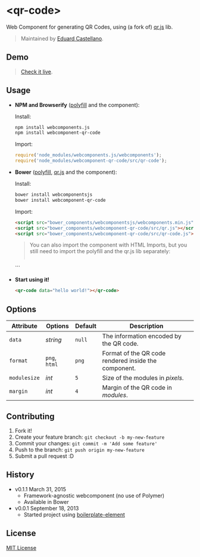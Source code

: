 # &lt;qr-code&gt;

Web Component for generating QR Codes, using (a fork of) [qr.js](https://github.com/lifthrasiir/qr.js) lib.

> Maintained by [Eduard Castellano](https://github.com/educastellano).

## Demo

> [Check it live](http://educastellano.github.io/qr-code/demo).

## Usage

* **NPM and Browserify** ([polyfill](https://github.com/WebComponents/webcomponentsjs) and the component):

	Install:

	```sh
	npm install webcomponents.js
	npm install webcomponent-qr-code
	```

	Import:

	```js
	require('node_modules/webcomponents.js/webcomponents');
	require('node_modules/webcomponent-qr-code/src/qr-code');
	```

* **Bower** ([polyfill](https://github.com/WebComponents/webcomponentsjs), [qr.js](https://github.com/educastellano/qr.js) and the component):

	Install:

	```sh
	bower install webcomponentsjs
	bower install webcomponent-qr-code
	```

	Import:

	```html
	<script src="bower_components/webcomponentsjs/webcomponents.min.js"></script>
	<script src="bower_components/webcomponent-qr-code/src/qr.js"></script>
	<script src="bower_components/webcomponent-qr-code/src/qr-code.js"></script>
	```

	> You can also import the component with HTML Imports, but you still need to import the polyfill and the qr.js lib separately:
	>
	> ```html
	<link rel="import" href="bower_components/webcomponent-qr-code/src/qr-code.html">
	```

* **Start using it!**

	```html
	<qr-code data="hello world!"></qr-code>
	```



## Options

Attribute		| Options                   | Default             | Description
---				| ---                       | ---                 | ---
`data`			| *string*                  | `null`	          | The information encoded by the QR code.
`format`		| `png`, `html`				| `png`               | Format of the QR code rendered inside the component.
`modulesize`	| *int*						| `5`				  | Size of the modules in *pixels*.
`margin`		| *int*						| `4`				  | Margin of the QR code in *modules*.


## Contributing

1. Fork it!
2. Create your feature branch: `git checkout -b my-new-feature`
3. Commit your changes: `git commit -m 'Add some feature'`
4. Push to the branch: `git push origin my-new-feature`
5. Submit a pull request :D

## History

* v0.1.1 March 31, 2015
	* Framework-agnostic webcomponent (no use of Polymer)
	* Available in Bower
* v0.0.1 September 18, 2013
	* Started project using [boilerplate-element](https://github.com/customelements/boilerplate-element)

## License

[MIT License](http://opensource.org/licenses/MIT)

